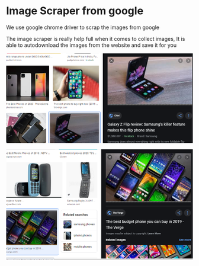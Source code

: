 # Image Scraper from google

We use google chrome driver to scrap the images from google 


The image scraper is really help full when it comes to collect images, It is able to autodownload the images from the website and save it for you


![Images](Pic1.PNG)

![Images](Pic2.PNG)

